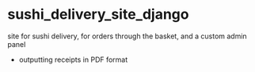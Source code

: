 # sushi_delivery_site_django

site for sushi delivery, for orders through the basket, 
and a custom admin panel 
+ outputting receipts in PDF format
